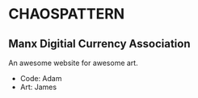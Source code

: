 CHAOSPATTERN
============

Manx Digitial Currency Association
----------------------------------

An awesome website for awesome art.

* Code: Adam
* Art: James